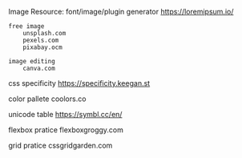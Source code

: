 Image Resource:
    font/image/plugin generator
        https://loremipsum.io/
    
    free image
        unsplash.com
        pexels.com
        pixabay.ocm
    
    image editing
        canva.com

css specificity
    https://specificity.keegan.st


color pallete
    coolors.co


unicode table
    https://symbl.cc/en/

flexbox pratice
    flexboxgroggy.com

grid pratice
    cssgridgarden.com

    
